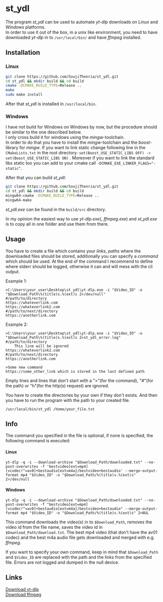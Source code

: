 # st_ydl

The program *st_ydl* can be used to automate *yt-dlp* downloads on *Linux* and *Windows* platforms.  
In order to use it out of the box, in a unix like environment, you need to have downloaded *yt-dlp* in to `/usr/local/bin/` and have *ffmpeg* installed.  

## Installation
### Linux

```bash
git clone https://github.com/SoujiThenria/st_ydl.git
cd st_ydl && mkdir build && cd build
cmake -DCMAKE_BUILD_TYPE=Release ..
make
sudo make install
````
After that *st_ydl* is installed in `/usr/local/bin`.

### Windows

I have not build for Windows on Windows by now, but the procedure should be similar to the one described below.  
I only cross build it for windows using the *mingw*-toolchain.  
In order to do that you have to install the *mingw*-toolchain and the *boost*-library for *mingw*. If you want to link static change following line in the `CMakeLists.txt` in the root directory:
`set(Boost_USE_STATIC_LIBS OFF) -> set(Boost_USE_STATIC_LIBS ON)` . Moreover if you want to link the standard libs static too you can add to your cmake call `-DCMAKE_EXE_LINKER_FLAGS="-static"`.

After that you can build *st_ydl*:
```bash
git clone https://github.com/SoujiThenria/st_ydl.git
cd st_ydl && mkdir build && cd build
mingw64-cmake -DCMAKE_BUILD_TYPE=Release ..
mingw64-make
```
*st_ydl.exe* can be found in the `build/src` directory.  

In my opinion the easiest way to use *yt-dlp.exe*(, *ffmpeg.exe*) and *st_ydl.exe* is to copy all in one folder and use them from there.

## Usage

You have to create a file which contains your *links*, *paths* where the downloaded files should be stored, additionally you can specify a *command* which should be used. 
At the end of the command I recommend to define where stderr should be logged, otherwise it can and will mess with the cli output.

Example 1:
```text
>C:\Users\your_user\Desktop\st_ydl\yt-dlp.exe -i "$Video_ID" -o "$Download_Path\%(title)s.%(ext)s 2>/dev/null"
#/path/to/directory
https://whateverlink.com
https://whateverlink2.com
#/path/to/next/directory
https://anotherlink.com
````

Example 2:
```text
>C:\Users\your_user\Desktop\st_ydl\yt-dlp.exe -i "$Video_ID" -o "$Download_Path\%(title)s.%(ext)s 2>st_ydl_error.log"
#/path/to/directory
    This line will be ignored
https://whateverlink2.com
#/path/to/next/directory
https://anotherlink.com

>Some new command
https://some_other_link which is stored in the last defined path
````

Empty lines and lines that don't start with a ">"(for the command), "#"(for the path) or "h"(for the http(s) request) are ignored. 

You have to create the directories by your own if they don't exists. And then you have to run the program with the path to your created file.  

`/usr/local/bin/st_ydl /home/your_file.txt`

## Info
The command you specified in the file is optional, if none is specified, the following command is executed:   

#### Linux
```
yt-dlp -q -i --download-archive "$Download_Path/downloaded.txt" --no-post-overwrites -f 'bestvideo[ext=mp4][vcodec!^=av0]+bestaudio[ext=m4a]/bestvideo+bestaudio' --merge-output-format mp4 "$Video_ID" -o "$Download_Path/%(title)s.%(ext)s" 2>/dev/null
```
#### Windows
```
yt-dlp -q -i --download-archive "$Download_Path/downloaded.txt" --no-post-overwrites -f "bestvideo[ext=mp4][vcodec!^=av0]+bestaudio[ext=m4a]/bestvideo+bestaudio" --merge-output-format mp4 "$Video_ID" -o "$Download_Path/%(title)s.%(ext)s" 2>NUL
```

This command downloads the video(s) in to `$Download_Path`, removes the video id from the file name, saves the video id in `$Download_Path/download.txt`. The best mp4 video (that don't have the av01 codec) and the best m4a audio file gets downloaded and merged with e.g. *ffmpeg*.

If you want to specify your own command, keep in mind that `$Download_Path` and `$Video_ID` are replaced with the path and the links from the specified file. Errors are not logged and dumped in the null device.  

## Links
[Download yt-dlp](https://github.com/yt-dlp/yt-dlp)  
[Download ffmpeg](https://ffmpeg.org/download.html)
